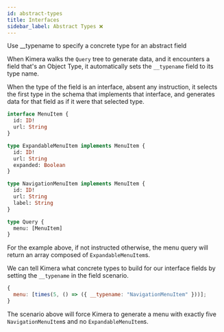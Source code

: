 ```yaml
---
id: abstract-types
title: Interfaces
sidebar_label: Abstract Types ❌
---
```


Use \_\_typename to specify a concrete type for an abstract field

When Kimera walks the `Query` tree to generate data, and it encounters a field that's an Object Type, it automatically sets the `__typename` field to its type name.

When the type of the field is an interface, absent any instruction, it selects the first type in the schema that implements that interface, and generates data for that field as if it were that selected type.

```graphql
interface MenuItem {
  id: ID!
  url: String
}

type ExpandableMenuItem implements MenuItem {
  id: ID!
  url: String
  expanded: Boolean
}

type NavigationMenuItem implements MenuItem {
  id: ID!
  url: String
  label: String
}

type Query {
  menu: [MenuItem]
}
```

For the example above, if not instructed otherwise, the menu query will return an array composed of `ExpandableMenuItem`s.

We can tell Kimera what concrete types to build for our interface fields by setting the `__typename` in the field scenario.

```javascript
{
  menu: [times(5, () => ({ __typename: "NavigationMenuItem" }))];
}
```

The scenario above will force Kimera to generate a menu with exactly five `NavigationMenuItem`s and no `ExpandableMenuItem`s.
